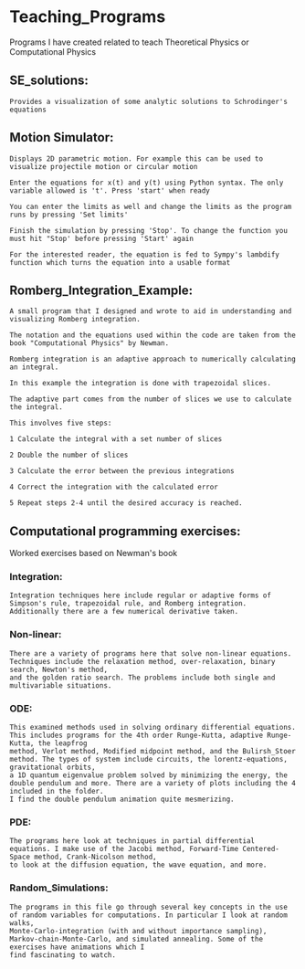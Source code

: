 # Teaching_Programs
Programs I have created related to teach Theoretical Physics or Computational Physics

## SE_solutions:

	Provides a visualization of some analytic solutions to Schrodinger's equations

## Motion Simulator:

	Displays 2D parametric motion. For example this can be used to visualize projectile motion or circular motion
	
	Enter the equations for x(t) and y(t) using Python syntax. The only variable allowed is 't'. Press 'start' when ready
	
	You can enter the limits as well and change the limits as the program runs by pressing 'Set limits'
	
	Finish the simulation by pressing 'Stop'. To change the function you must hit "Stop' before pressing 'Start' again
	
	For the interested reader, the equation is fed to Sympy's lambdify function which turns the equation into a usable format

## Romberg_Integration_Example:

	A small program that I designed and wrote to aid in understanding and visualizing Romberg integration.
	
	The notation and the equations used within the code are taken from the book "Computational Physics" by Newman.
	
	Romberg integration is an adaptive approach to numerically calculating an integral.
	
	In this example the integration is done with trapezoidal slices.
	
	The adaptive part comes from the number of slices we use to calculate the integral.
	
	This involves five steps:
	
    1 Calculate the integral with a set number of slices
		
    2 Double the number of slices
		
    3 Calculate the error between the previous integrations
		
    4 Correct the integration with the calculated error
		
    5 Repeat steps 2-4 until the desired accuracy is reached.

## Computational programming exercises:
  Worked exercises based on Newman's book
 
  ### Integration:
	
	Integration techniques here include regular or adaptive forms of Simpson's rule, trapezoidal rule, and Romberg integration.
	Additionally there are a few numerical derivative taken.
		
  ### Non-linear:
	
	There are a variety of programs here that solve non-linear equations. Techniques include the relaxation method, over-relaxation, binary search, Newton's method,
    and the golden ratio search. The problems include both single and multivariable situations.
		
  ### ODE:
	
	This examined methods used in solving ordinary differential equations. This includes programs for the 4th order Runge-Kutta, adaptive Runge-Kutta, the leapfrog
    method, Verlot method, Modified midpoint method, and the Bulirsh_Stoer method. The types of system include circuits, the lorentz-equations, gravitational orbits,
    a 1D quantum eigenvalue problem solved by minimizing the energy, the double pendulum and more. There are a variety of plots including the 4 included in the folder.
    I find the double pendulum animation quite mesmerizing.
		
  ### PDE:
	
	The programs here look at techniques in partial differential equations. I make use of the Jacobi method, Forward-Time Centered-Space method, Crank-Nicolson method,
    to look at the diffusion equation, the wave equation, and more. 
		
  ### Random_Simulations:
	
	The programs in this file go through several key concepts in the use of random variables for computations. In particular I look at random walks,
    Monte-Carlo-integration (with and without importance sampling), Markov-chain-Monte-Carlo, and simulated annealing. Some of the exercises have animations which I 
    find fascinating to watch.
